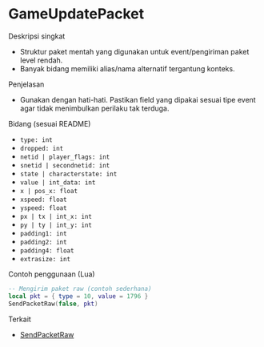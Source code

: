 # GameUpdatePacket

Deskripsi singkat
- Struktur paket mentah yang digunakan untuk event/pengiriman paket level rendah.
- Banyak bidang memiliki alias/nama alternatif tergantung konteks.

Penjelasan
- Gunakan dengan hati-hati. Pastikan field yang dipakai sesuai tipe event agar tidak menimbulkan perilaku tak terduga.

Bidang (sesuai README)
- `type: int`
- `dropped: int`
- `netid | player_flags: int`
- `snetid | secondnetid: int`
- `state | characterstate: int`
- `value | int_data: int`
- `x | pos_x: float`
- `xspeed: float`
- `yspeed: float`
- `px | tx | int_x: int`
- `py | ty | int_y: int`
- `padding1: int`
- `padding2: int`
- `padding4: float`
- `extrasize: int`

Contoh penggunaan (Lua)
```lua
-- Mengirim paket raw (contoh sederhana)
local pkt = { type = 10, value = 1796 }
SendPacketRaw(false, pkt)
```

Terkait
- [SendPacketRaw](../functions/SendPacketRaw.md)
